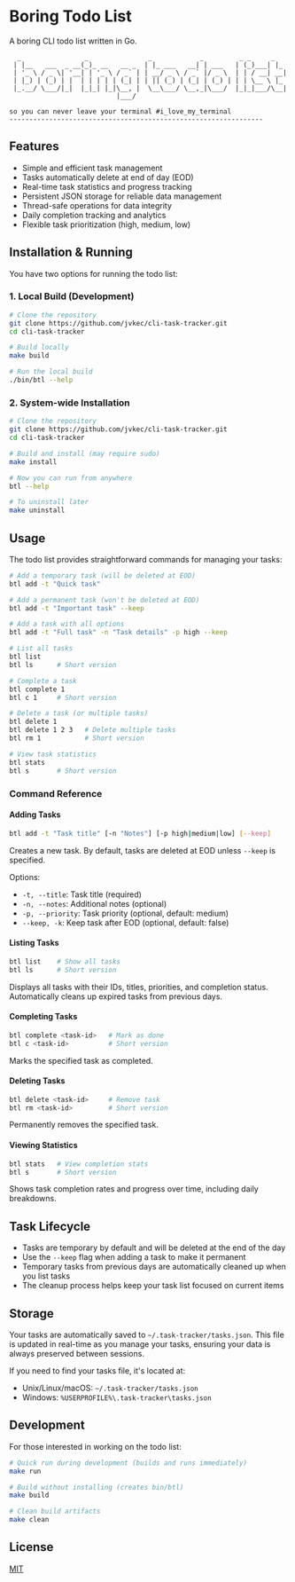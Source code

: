 # Boring Todo List

A boring CLI todo list written in Go.

```
  _                _               _            _         _ _     _   
 | |__   ___  _ __(_)_ __   __ _  | |_ ___   __| | ___   | (_)___| |_ 
 | '_ \ / _ \| '__| | '_ \ / _` | | __/ _ \ / _` |/ _ \  | | / __| __|
 | |_) | (_) | |  | | | | | (_| | | || (_) | (_| | (_) | | | \__ \ |_ 
 |_.__/ \___/|_|  |_|_| |_|\__, |  \__\___/ \__,_|\___/  |_|_|___/\__|
                           |___/                                      

so you can never leave your terminal #i_love_my_terminal
----------------------------------------------------------------
```

## Features

- Simple and efficient task management
- Tasks automatically delete at end of day (EOD)
- Real-time task statistics and progress tracking
- Persistent JSON storage for reliable data management
- Thread-safe operations for data integrity
- Daily completion tracking and analytics
- Flexible task prioritization (high, medium, low)

## Installation & Running

You have two options for running the todo list:

### 1. Local Build (Development)
```bash
# Clone the repository
git clone https://github.com/jvkec/cli-task-tracker.git
cd cli-task-tracker

# Build locally
make build

# Run the local build
./bin/btl --help
```

### 2. System-wide Installation
```bash
# Clone the repository
git clone https://github.com/jvkec/cli-task-tracker.git
cd cli-task-tracker

# Build and install (may require sudo)
make install

# Now you can run from anywhere
btl --help

# To uninstall later
make uninstall
```

## Usage

The todo list provides straightforward commands for managing your tasks:

```bash
# Add a temporary task (will be deleted at EOD)
btl add -t "Quick task"

# Add a permanent task (won't be deleted at EOD)
btl add -t "Important task" --keep

# Add a task with all options
btl add -t "Full task" -n "Task details" -p high --keep

# List all tasks
btl list
btl ls      # Short version

# Complete a task
btl complete 1
btl c 1     # Short version

# Delete a task (or multiple tasks)
btl delete 1
btl delete 1 2 3   # Delete multiple tasks
btl rm 1           # Short version

# View task statistics
btl stats
btl s       # Short version
```

### Command Reference

#### Adding Tasks
```bash
btl add -t "Task title" [-n "Notes"] [-p high|medium|low] [--keep]
```
Creates a new task. By default, tasks are deleted at EOD unless `--keep` is specified.

Options:
- `-t, --title`: Task title (required)
- `-n, --notes`: Additional notes (optional)
- `-p, --priority`: Task priority (optional, default: medium)
- `--keep, -k`: Keep task after EOD (optional, default: false)

#### Listing Tasks
```bash
btl list    # Show all tasks
btl ls      # Short version
```
Displays all tasks with their IDs, titles, priorities, and completion status.
Automatically cleans up expired tasks from previous days.

#### Completing Tasks
```bash
btl complete <task-id>   # Mark as done
btl c <task-id>          # Short version
```
Marks the specified task as completed.

#### Deleting Tasks
```bash
btl delete <task-id>     # Remove task
btl rm <task-id>         # Short version
```
Permanently removes the specified task.

#### Viewing Statistics
```bash
btl stats   # View completion stats
btl s       # Short version
```
Shows task completion rates and progress over time, including daily breakdowns.

## Task Lifecycle

- Tasks are temporary by default and will be deleted at the end of the day
- Use the `--keep` flag when adding a task to make it permanent
- Temporary tasks from previous days are automatically cleaned up when you list tasks
- The cleanup process helps keep your task list focused on current items

## Storage

Your tasks are automatically saved to `~/.task-tracker/tasks.json`. This file is updated in real-time as you manage your tasks, ensuring your data is always preserved between sessions.

If you need to find your tasks file, it's located at:
- Unix/Linux/macOS: `~/.task-tracker/tasks.json`
- Windows: `%USERPROFILE%\.task-tracker\tasks.json`

## Development

For those interested in working on the todo list:

```bash
# Quick run during development (builds and runs immediately)
make run

# Build without installing (creates bin/btl)
make build

# Clean build artifacts
make clean
```

## License

[MIT](LICENSE)
